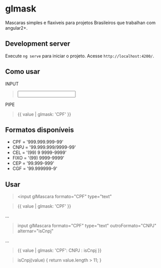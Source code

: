 # glmask

Mascaras simples e flaxiveis para projetos Brasileiros que trabalhan com angular2+.

## Development server

Execute `ng serve` para iniciar o projeto. Acesse `http://localhost:4200/`.

## Como usar

INPUT
>  <input glMascara formato="CPF" type="text" >
  
 PIPE
> {{ value | glmask: 'CPF' }}
 
 
 ## Formatos disponíveis
 
  - CPF = '999.999.999-99'
  - CNPJ = '99.999.999/9999-99'
  - CEL = '(99) 9 9999-9999'
  - FIXO = '(99) 9999-9999'
  - CEP = '99.999-999'
  - CGF = '99.999999-9'
 
## Usar

> <input glMascara formato="CPF" type="text"

> {{ value | glmask: 'CPF' }}

...

> input glMascara formato="CPF" type="text" outroFormato="CNPJ" alternar="isCnpj"

...

> {{ value | glmask: 'CPF': CNPJ : isCnpj }}

> isCnpj(value) { return value.length > 11; }